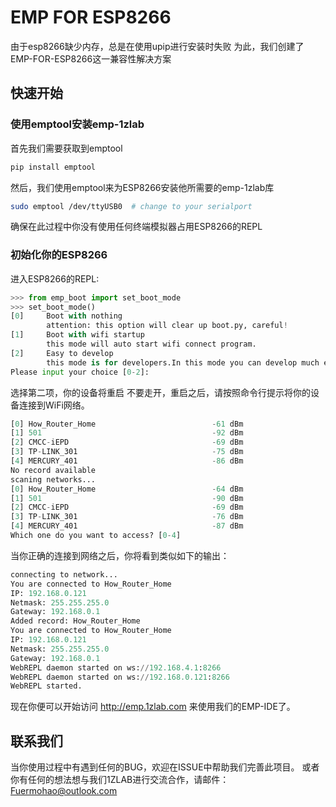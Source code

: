 # EMP FOR ESP8266

由于esp8266缺少内存，总是在使用upip进行安装时失败
为此，我们创建了 EMP-FOR-ESP8266这一兼容性解决方案


## 快速开始

### 使用emptool安装emp-1zlab
首先我们需要获取到emptool
```sh
pip install emptool
```

然后，我们使用emptool来为ESP8266安装他所需要的emp-1zlab库
```sh
sudo emptool /dev/ttyUSB0  # change to your serialport
```

确保在此过程中你没有使用任何终端模拟器占用ESP8266的REPL

### 初始化你的ESP8266

进入ESP8266的REPL:
```python
>>> from emp_boot import set_boot_mode
>>> set_boot_mode()
[0]     Boot with nothing
        attention: this option will clear up boot.py, careful!
[1]     Boot with wifi startup
        this mode will auto start wifi connect program.
[2]     Easy to develop
        this mode is for developers.In this mode you can develop much easier via EMP-IDE(emp.1zlab.com)
Please input your choice [0-2]: 
```
选择第二项，你的设备将重启
不要走开，重启之后，请按照命令行提示将你的设备连接到WiFi网络。
```python
[0] How_Router_Home                          -61 dBm
[1] 501                                      -92 dBm
[2] CMCC-iEPD                                -69 dBm
[3] TP-LINK_301                              -75 dBm
[4] MERCURY_401                              -86 dBm
No record available
scaning networks...
[0] How_Router_Home                          -64 dBm
[1] 501                                      -90 dBm
[2] CMCC-iEPD                                -69 dBm
[3] TP-LINK_301                              -76 dBm
[4] MERCURY_401                              -87 dBm
Which one do you want to access? [0-4]
```

当你正确的连接到网络之后，你将看到类似如下的输出：
```python
connecting to network...
You are connected to How_Router_Home
IP: 192.168.0.121
Netmask: 255.255.255.0
Gateway: 192.168.0.1
Added record: How_Router_Home
You are connected to How_Router_Home
IP: 192.168.0.121
Netmask: 255.255.255.0
Gateway: 192.168.0.1
WebREPL daemon started on ws://192.168.4.1:8266
WebREPL daemon started on ws://192.168.0.121:8266
WebREPL started.
```

现在你便可以开始访问
<http://emp.1zlab.com>
来使用我们的EMP-IDE了。


## 联系我们
当你使用过程中有遇到任何的BUG，欢迎在ISSUE中帮助我们完善此项目。
或者你有任何的想法想与我们1ZLAB进行交流合作，请邮件：
Fuermohao@outlook.com